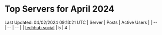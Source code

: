 # Top Servers for April 2024
Last Updated: 04/02/2024 09:13:21 UTC
| Server | Posts | Active Users |
| -- | -- | -- |
| [techhub.social](https://techhub.social/tags/PowerShell) | 5 | 4 |
